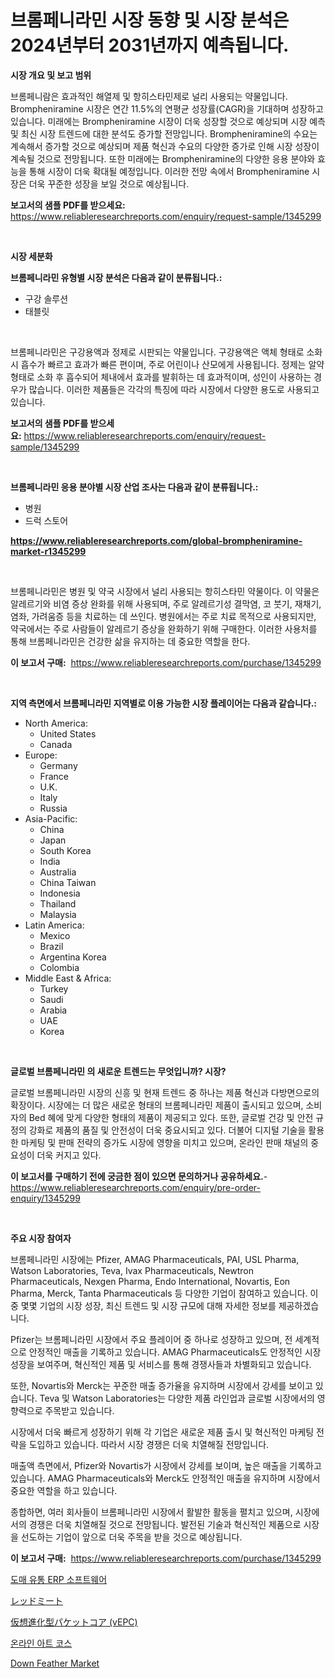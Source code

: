 <p><h1>브롬페니라민 시장 동향 및 시장 분석은 2024년부터 2031년까지 예측됩니다.</h1></p><p><strong>시장 개요 및 보고 범위</strong></p>
<p><p>브롬페니람은 효과적인 해열제 및 항히스타민제로 널리 사용되는 약물입니다. Brompheniramine 시장은 연간 11.5%의 연평균 성장률(CAGR)을 기대하며 성장하고 있습니다. 미래에는 Brompheniramine 시장이 더욱 성장할 것으로 예상되며 시장 예측 및 최신 시장 트렌드에 대한 분석도 증가할 전망입니다. Brompheniramine의 수요는 계속해서 증가할 것으로 예상되며 제품 혁신과 수요의 다양한 증가로 인해 시장 성장이 계속될 것으로 전망됩니다. 또한 미래에는 Brompheniramine의 다양한 응용 분야와 효능을 통해 시장이 더욱 확대될 예정입니다. 이러한 전망 속에서 Brompheniramine 시장은 더욱 꾸준한 성장을 보일 것으로 예상됩니다.</p></p>
<p><strong>보고서의 샘플 PDF를 받으세요:</strong> <a href="https://www.reliableresearchreports.com/enquiry/request-sample/1345299">https://www.reliableresearchreports.com/enquiry/request-sample/1345299</a></p>
<p>&nbsp;</p>
<p><strong>시장 세분화</strong></p>
<p><strong>브롬페니라민 유형별 시장 분석은 다음과 같이 분류됩니다.:</strong></p>
<p><ul><li>구강 솔루션</li><li>태블릿</li></ul></p>
<p>&nbsp;</p>
<p><p>브롬페니라민은 구강용액과 정제로 시판되는 약물입니다. 구강용액은 액체 형태로 소화 시 흡수가 빠르고 효과가 빠른 편이며, 주로 어린이나 산모에게 사용됩니다. 정제는 알약 형태로 소화 후 흡수되어 체내에서 효과를 발휘하는 데 효과적이며, 성인이 사용하는 경우가 많습니다. 이러한 제품들은 각각의 특징에 따라 시장에서 다양한 용도로 사용되고 있습니다.</p></p>
<p><strong>보고서의 샘플 PDF를 받으세요:</strong>&nbsp;<a href="https://www.reliableresearchreports.com/enquiry/request-sample/1345299">https://www.reliableresearchreports.com/enquiry/request-sample/1345299</a></p>
<p>&nbsp;</p>
<p><strong> 브롬페니라민 응용 분야별 시장 산업 조사는 다음과 같이 분류됩니다.:</strong></p>
<p><ul><li>병원</li><li>드럭 스토어</li></ul></p>
<p><strong><a href="https://www.reliableresearchreports.com/global-brompheniramine-market-r1345299">https://www.reliableresearchreports.com/global-brompheniramine-market-r1345299</a></strong></p>
<p>&nbsp;</p>
<p><p>브롬페니라민은 병원 및 약국 시장에서 널리 사용되는 항히스타민 약물이다. 이 약물은 알레르기와 비염 증상 완화를 위해 사용되며, 주로 알레르기성 결막염, 코 붓기, 재채기, 염좌, 가려움증 등을 치료하는 데 쓰인다. 병원에서는 주로 치료 목적으로 사용되지만, 약국에서는 주로 사람들이 알레르기 증상을 완화하기 위해 구매한다. 이러한 사용처를 통해 브롬페니라민은 건강한 삶을 유지하는 데 중요한 역할을 한다.</p></p>
<p><strong>이 보고서 구매:</strong>&nbsp; <a href="https://www.reliableresearchreports.com/purchase/1345299">https://www.reliableresearchreports.com/purchase/1345299</a></p>
<p>&nbsp;</p>
<p><strong>지역 측면에서 브롬페니라민 지역별로 이용 가능한 시장 플레이어는 다음과 같습니다.:</strong></p>
<p><ul>
    <li>
        North America:
        <ul>
            <li>United States</li>
            <li>Canada</li>
        </ul>
    </li>
    <li>
        Europe:
        <ul>
            <li>Germany</li>
            <li>France</li>
            <li>U.K.</li>
            <li>Italy</li>
            <li>Russia</li>
        </ul>
    </li>
    <li>
        Asia-Pacific:
        <ul>
            <li>China</li>
            <li>Japan</li>
            <li>South Korea</li>
            <li>India</li>
            <li>Australia</li>
            <li>China Taiwan</li>
            <li>Indonesia</li>
            <li>Thailand</li>
            <li>Malaysia</li>
        </ul>
    </li>
    <li>
        Latin America:
        <ul>
            <li>Mexico</li>
            <li>Brazil</li>
            <li>Argentina Korea</li>
            <li>Colombia</li>
        </ul>
    </li>
    <li>
        Middle East & Africa:
        <ul>
            <li>Turkey</li>
            <li>Saudi</li>
            <li>Arabia</li>
            <li>UAE</li>
            <li>Korea</li>
        </ul>
    </li>
    </ul></p>
<p>&nbsp;</p>
<p><strong>글로벌 브롬페니라민 의 새로운 트렌드는 무엇입니까? 시장?</strong></p>
<p><p>글로벌 브롬페니라민 시장의 신흥 및 현재 트렌드 중 하나는 제품 혁신과 다방면으로의 확장이다. 시장에는 더 많은 새로운 형태의 브롬페니라민 제품이 출시되고 있으며, 소비자의 Bed 혜에 맞게 다양한 형태의 제품이 제공되고 있다. 또한, 글로벌 건강 및 안전 규정의 강화로 제품의 품질 및 안전성이 더욱 중요시되고 있다. 더불어 디지털 기술을 활용한 마케팅 및 판매 전략의 증가도 시장에 영향을 미치고 있으며, 온라인 판매 채널의 중요성이 더욱 커지고 있다.</p></p>
<p><strong>이 보고서를 구매하기 전에 궁금한 점이 있으면 문의하거나 공유하세요.</strong>- <a href="https://www.reliableresearchreports.com/enquiry/pre-order-enquiry/1345299">https://www.reliableresearchreports.com/enquiry/pre-order-enquiry/1345299</a></p>
<p>&nbsp;</p>
<p><strong>주요 시장 참여자</strong></p>
<p><p>브롬페니라민 시장에는 Pfizer, AMAG Pharmaceuticals, PAI, USL Pharma, Watson Laboratories, Teva, Ivax Pharmaceuticals, Newtron Pharmaceuticals, Nexgen Pharma, Endo International, Novartis, Eon Pharma, Merck, Tanta Pharmaceuticals 등 다양한 기업이 참여하고 있습니다. 이 중 몇몇 기업의 시장 성장, 최신 트렌드 및 시장 규모에 대해 자세한 정보를 제공하겠습니다.</p><p>Pfizer는 브롬페니라민 시장에서 주요 플레이어 중 하나로 성장하고 있으며, 전 세계적으로 안정적인 매출을 기록하고 있습니다. AMAG Pharmaceuticals도 안정적인 시장 성장을 보여주며, 혁신적인 제품 및 서비스를 통해 경쟁사들과 차별화되고 있습니다.</p><p>또한, Novartis와 Merck는 꾸준한 매출 증가율을 유지하며 시장에서 강세를 보이고 있습니다. Teva 및 Watson Laboratories는 다양한 제품 라인업과 글로벌 시장에서의 영향력으로 주목받고 있습니다.</p><p>시장에서 더욱 빠르게 성장하기 위해 각 기업은 새로운 제품 출시 및 혁신적인 마케팅 전략을 도입하고 있습니다. 따라서 시장 경쟁은 더욱 치열해질 전망입니다.</p><p>매출액 측면에서, Pfizer와 Novartis가 시장에서 강세를 보이며, 높은 매출을 기록하고 있습니다. AMAG Pharmaceuticals와 Merck도 안정적인 매출을 유지하며 시장에서 중요한 역할을 하고 있습니다.</p><p>종합하면, 여러 회사들이 브롬페니라민 시장에서 활발한 활동을 펼치고 있으며, 시장에서의 경쟁은 더욱 치열해질 것으로 전망됩니다. 발전된 기술과 혁신적인 제품으로 시장을 선도하는 기업이 앞으로 더욱 주목을 받을 것으로 예상됩니다.</p></p>
<p><strong>이 보고서 구매:</strong>&nbsp;&nbsp;<a href="https://www.reliableresearchreports.com/purchase/1345299">https://www.reliableresearchreports.com/purchase/1345299</a></p>
<p><p><a href="https://medium.com/@dallasrrellwg/%EB%8F%84%EB%A7%A4-%EC%9C%A0%ED%86%B5-%EC%97%85%EA%B3%84-erp-%EC%86%8C%ED%94%84%ED%8A%B8%EC%9B%A8%EC%96%B4-%EC%8B%9C%EC%9E%A5-%EA%B7%9C%EB%AA%A8%EB%8A%94-%EA%B8%80%EB%A1%9C%EB%B2%8C-%EC%82%B0%EC%97%85%EC%97%90%EC%84%9C-%EC%B5%9C%EC%A0%81%EC%9D%98-%EB%A7%88%EC%BC%80%ED%8C%85-%EC%B1%84%EB%84%90%EC%9D%84-%EB%B3%B4%EC%97%AC%EC%A4%8D%EB%8B%88%EB%8B%A4-3ca4a5c8c955">도매 유통 ERP 소프트웨어</a></p><p><a href="https://github.com/lily-u-genius/Market-Research-Report-List-1/blob/main/363126921973.md">レッドミート</a></p><p><a href="https://medium.com/@janrona788520/%E4%BB%AE%E6%83%B3%E5%8C%96%E3%81%95%E3%82%8C%E3%81%9Fepc-evolved-packet-core-%E5%B8%82%E5%A0%B4%E8%A6%8F%E6%A8%A1%E3%81%AF-%E4%B8%96%E7%95%8C%E3%81%AE%E6%A5%AD%E7%95%8C%E3%81%A7%E6%9C%80%E9%81%A9%E3%81%AA%E3%83%9E%E3%83%BC%E3%82%B1%E3%83%86%E3%82%A3%E3%83%B3%E3%82%B0%E3%83%81%E3%83%A3%E3%83%8D%E3%83%AB%E3%82%92%E7%A4%BA%E3%81%97%E3%81%A6%E3%81%84%E3%81%BE%E3%81%99-5c8b3b925a9f">仮想進化型パケットコア (vEPC)</a></p><p><a href="https://medium.com/@royerdmtyan906778/%EC%98%A8%EB%9D%BC%EC%9D%B8-%EB%AF%B8%EC%88%A0-%EA%B0%95%EC%A2%8C-%EC%8B%9C%EC%9E%A5-%EA%B7%9C%EB%AA%A8%EB%8A%94-%EA%B8%80%EB%A1%9C%EB%B2%8C-%EC%82%B0%EC%97%85%EC%97%90%EC%84%9C-%EC%B5%9C%EC%A0%81%EC%9D%98-%EB%A7%88%EC%BC%80%ED%8C%85-%EC%B1%84%EB%84%90%EC%9D%84-%EB%B3%B4%EC%97%AC%EC%A4%8D%EB%8B%88%EB%8B%A4-311a6ad3631f">온라인 아트 코스</a></p><p><a href="https://www.linkedin.com/pulse/down-feather-market-dynamics-2024-2031-also-its-trends-mb7me?trackingId=TOKhJgCnAaEHPqaco%2BouDw%3D%3D">Down Feather Market</a></p></p>